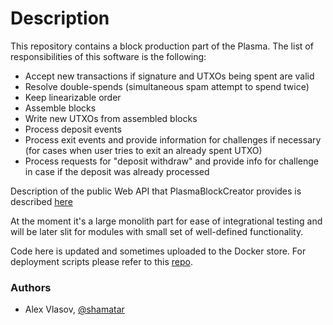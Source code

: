 # Description

This repository contains a block production part of the Plasma. The list of responsibilities of this software is the following:
- Accept new transactions if signature and UTXOs being spent are valid
- Resolve double-spends (simultaneous spam attempt to spend twice)
- Keep linearizable order
- Assemble blocks
- Write new UTXOs from assembled blocks
- Process deposit events
- Process exit events and provide information for challenges if necessary (for cases when user tries to exit an already spent UTXO)
- Process requests for "deposit withdraw" and provide info for challenge in case if the deposit was already processed

Description of the public Web API that PlasmaBlockCreator provides is described [here](https://matterinc.github.io/PlasmaBlockCreator/)

At the moment it's a large monolith part for ease of integrational testing and will be later slit for modules with small set of well-defined functionality.

Code here is updated and sometimes uploaded to the Docker store. For deployment scripts please refer to this [repo](https://github.com/matterinc/DeploymentTools).

### Authors

- Alex Vlasov, [@shamatar](https://github.com/shamatar)
